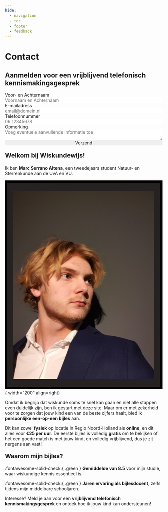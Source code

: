 ```yaml
---
hide:
  - navigation
  - toc
  - footer
  - feedback
---
```


# Contact

<div class="form-container">
  <h2 class="form-title">Aanmelden voor een vrijblijvend telefonisch kennismakingsgesprek</h2>
  <form id="fs-frm" name="registratie-formulier" accept-charset="utf-8" action="https://formspree.io/f/mbjnoanw" method="post">
    <fieldset id="fs-frm-inputs">
      <label for="full-name">Voor- en Achternaam</label>
      <input type="text" name="name" id="full-name" placeholder="Voornaam en Achternaam" required="" fdprocessedid="3ln1lj">
      <label for="email-address">E-mailadress</label>
      <input type="email" name="_replyto" id="email-address" placeholder="email@domein.nl" required="" fdprocessedid="w2s8ja">
      <label for="phone-number">Telefoonnummer</label>
      <input type="tel" name="phone" id="phone-number" placeholder="06 12345678" required="" fdprocessedid="r39vu">
      <label for="note">Opmerking</label>
      <textarea rows="2" name="note" id="note" placeholder="Voeg eventuele aanvullende informatie toe"></textarea>
      <input type="hidden" name="_subject" id="email-subject" value="Registratieformulier Inzending">
    </fieldset>
    <input type="submit" value="Verzend" fdprocessedid="626xzu">
  </form>
</div>  
<style>
/* reset */
#fs-frm input,
#fs-frm select,
#fs-frm textarea,
#fs-frm fieldset,
#fs-frm optgroup,
#fs-frm #card-element:disabled {
  font-family: inherit;
  font-size: 100%;
  color: inherit;
  border: none;
  border-radius: 0;
  display: block;
  width: 100%;
  padding: 0;
  margin: 0;
  -webkit-appearance: none;
  -moz-appearance: none;
}

#fs-frm label,
#fs-frm legend,
#fs-frm ::placeholder {
  font-size: .825rem;
  margin-bottom: .5rem;
  padding-top: .2rem;
  display: flex;
  align-items: baseline;
}

/* border, padding, margin, width */
#fs-frm input,
#fs-frm select,
#fs-frm textarea,
#fs-frm #card-element {
  border: 1px solid rgba(0, 0, 0, 0.2);
  background-color: rgba(230, 230, 230, 0.9);
  padding: .75em 1rem;
  margin-bottom: 1.5rem;
}

#fs-frm input:focus,
#fs-frm select:focus,
#fs-frm textarea:focus {
  background-color: white;
  outline-style: solid;
  outline-width: thin;
  outline-color: gray;
  outline-offset: -1px;
}

#fs-frm [type="text"],
#fs-frm [type="email"],
#fs-frm [type="password"],
#fs-frm textarea, /* Fix: Include textarea for notes */
#fs-frm [type="number"] {
  width: 100%;
  color: black; /* Set text color to black for input fields */
}

#fs-frm [type="button"],
#fs-frm [type="submit"],
#fs-frm [type="reset"] {
  width: auto;
  cursor: pointer;
  -webkit-appearance: button;
  -moz-appearance: button;
  appearance: button;
  color: white; /* Set text color to white for button text */
  background-color: rgb(6, 143, 115); /* Set background color to teal for the button */
  border: none;
  padding: .75em 1rem;
}

#fs-frm [type="button"]:focus,
#fs-frm [type="submit"]:focus,
#fs-frm [type="reset"]:focus {
  outline: none;
}

#fs-frm [type="submit"],
#fs-frm [type="reset"] {
  margin-bottom: 0;
}

#fs-frm [type="submit"],
#fs-frm [type="reset"] {
  margin-bottom: 0;
  transition: background-color 0.3s ease; /* Add transition for smooth color change */
}

#fs-frm [type="submit"]:hover,
#fs-frm [type="reset"]:hover {
  background-color: rgb(6, 170, 140); /* Set the highlight color when hovering */
}

#fs-frm input[type="tel"] {
  width: 100%;
  color: black; /* Set text color to black for phone number input */
}

#fs-frm select {
  text-transform: none;
}

#fs-frm [type="checkbox"] {
  -webkit-appearance: checkbox;
  -moz-appearance: checkbox;
  appearance: checkbox;
  display: inline-block;
  width: auto;
  margin: 0 .5em 0 0 !important;
}

#fs-frm [type="radio"] {
  -webkit-appearance: radio;
  -moz-appearance: radio;
  appearance: radio;
}

/* address, locale */
#fs-frm fieldset.locale input[name="city"],
#fs-frm fieldset.locale select[name="state"],
#fs-frm fieldset.locale input[name="postal-code"] {
  display: inline;
}

#fs-frm fieldset.locale input[name="city"] {
  width: 52%;
}

#fs-frm fieldset.locale select[name="state"],
#fs-frm fieldset.locale input[name="postal-code"] {
  width: 20%;
}

#fs-frm fieldset.locale input[name="city"],
#fs-frm fieldset.locale select[name="state"] {
  margin-right: 3%;
}

/* Disable Chrome Autofill styling */
#fs-frm input:-webkit-autofill,
#fs-frm textarea:-webkit-autofill,
#fs-frm select:-webkit-autofill {
    -webkit-box-shadow: 0 0 0 1000px white inset !important; /* Override default blue background */
    -webkit-text-fill-color: black !important; /* Override default black text color */
}

.form-container {
  float: right; /* Float the container to the right */
  max-width: 400px;
  margin: 0 0 20px 20px; /* Add margin for spacing */
  padding: 20px;
  border: 1px solid rgb(125, 125, 125);
  border-radius: 8px;
}

.form-container h2 {
  color: white; /* Set the text color of the title to red */
  font-size: 1.2rem;
  font-weight: bold; /* Add this line to make the title bold */
  margin: 0 0 20px 0;
}

</style>

**<p style="text-align: left;font-size:20px;">Welkom bij Wiskundewijs!</p>**

Ik ben **Marc Serrano Altena**, een tweedejaars student Natuur- en Sterrenkunde aan de UvA en VU.

![Foto Marc Serrano Altena](assets/images/general/Marc_Serrano_Altena_photo.png){ width="200" align=right}

Omdat ik begrijp dat wiskunde soms te snel kan gaan en niet alle stappen even duidelijk zijn, ben ik gestart met deze site. Maar om er met zekerheid voor te zorgen dat jouw kind een van de beste cijfers haalt, bied ik **persoonlijke een-op-een bijles** aan. 

Dit kan zowel **fysiek** op locatie in Regio Noord-Holland als **online**, en dit alles voor **€25 per uur**. De eerste bijles is volledig **gratis** om te bekijken of het een goede match is met jouw kind, en volledig vrijblijvend, dus je zit nergens aan vast!


**<p style="text-align: left;font-size:19px;">Waarom mijn bijles?</p>**

:fontawesome-solid-check:{ .green }  **Gemiddelde van 8.5** voor mijn studie, waar wiskundige kennis essentieel is.

:fontawesome-solid-check:{ .green }  **Jaren ervaring als bijlesdocent**, zelfs tijdens mijn middelbare schooljaren.

Interesse? Meld je aan voor een **vrijblijvend telefonisch kennismakingsgesprek** en ontdek hoe ik jouw kind kan ondersteunen!